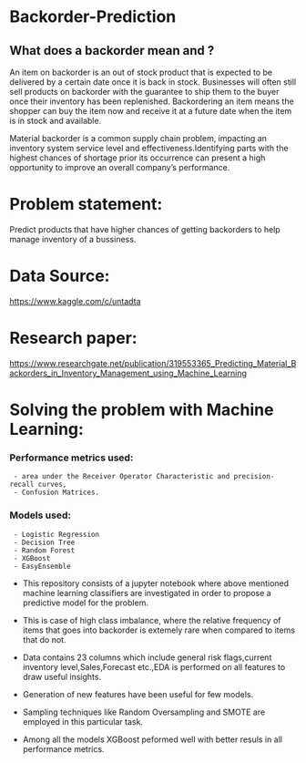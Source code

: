 # Backorder-Prediction

## What does a backorder mean and ?

An item on backorder is an out of stock product that is expected to be delivered by a certain date once it is back in stock. Businesses will often still sell products on backorder with the guarantee to ship them to the buyer once their inventory has been replenished.
Backordering an item means the shopper can buy the item now and receive it at a future date when the item is in stock and available.

Material backorder is a common supply chain problem, impacting an inventory system service level and effectiveness.Identifying parts with the highest chances of shortage prior its occurrence can present a high opportunity to improve an overall company’s performance.

# Problem statement: 
Predict products that have higher chances of getting backorders to help manage inventory of a bussiness.

# Data Source:
https://www.kaggle.com/c/untadta

# Research paper:
https://www.researchgate.net/publication/319553365_Predicting_Material_Backorders_in_Inventory_Management_using_Machine_Learning


# Solving the problem with Machine Learning:

### Performance metrics used:
     - area under the Receiver Operator Characteristic and precision-recall curves,
     - Confusion Matrices.

### Models used: 
     - Logistic Regression
     - Decision Tree
     - Random Forest
     - XGBoost
     - EasyEnsemble
     
- This repository consists of a jupyter notebook where above mentioned machine learning classifiers are investigated in order to propose a predictive model for the problem.

- This is case of high class imbalance, where the relative frequency of items that goes into backorder is extemely rare when compared to items that do not.

- Data contains 23 columns which include general risk flags,current inventory level,Sales,Forecast etc.,EDA is performed on all features to draw useful insights.

- Generation of new features have been useful for few models.

- Sampling techniques like Random Oversampling and SMOTE are employed in this particular task.

- Among all the models XGBoost peformed well with better resuls in all performance metrics.

